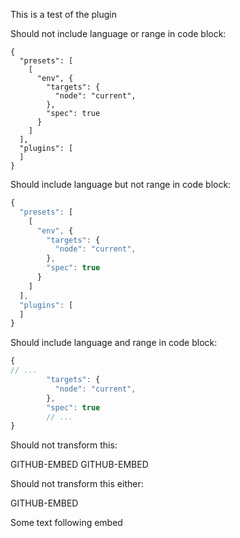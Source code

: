 This is a test of the plugin

Should not include language or range in code block:

```
{
  "presets": [
    [
      "env", {
        "targets": {
          "node": "current",
        },
        "spec": true
      }
    ]
  ],
  "plugins": [
  ]
}

```

Should include language but not range in code block:

```javascript
{
  "presets": [
    [
      "env", {
        "targets": {
          "node": "current",
        },
        "spec": true
      }
    ]
  ],
  "plugins": [
  ]
}

```

Should include language and range in code block:

```javascript
{
// ...
        "targets": {
          "node": "current",
        },
        "spec": true
        // ...
}
```

Should not transform this:

GITHUB-EMBED GITHUB-EMBED

Should not transform this either:

GITHUB-EMBED

Some text following embed
